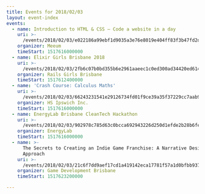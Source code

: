 ```yaml
---
title: Events for 2018/02/03
layout: event-index
events:
  - name: Introduction to HTML & CSS – Code a website in a day
    uri: >-
      /events/2018/02/03/e022186a99ebf1d9035a3e76e8019e404ff83f3b47fd2deaf1710c4d655b1d3d
    organizer: Meeum
    timeStart: 1517616000000
  - name: Elixir Girls Brisbane 2018
    uri: >-
      /events/2018/02/03/2fb6c07b0bd355b6e2961aaeec1c0ed300ad34420ed61407fc86af4cfe4abb68
    organizer: Rails Girls Brisbane
    timeStart: 1517612400000
  - name: 'Crash Course: Calculus Maths'
    uri: >-
      /events/2018/02/03/66243231541e29126734fd01f9ce39a35f37229cc7aab936af17c51a5ae4334a
    organizer: HS Ipswich Inc.
    timeStart: 1517616000000
  - name: EnergyLab Brisbane CleanTech Hackathon
    uri: >-
      /events/2018/02/03/902978c785d63c0bcca692943226d250d1efde2b28b6fe236d501d212d236d6b
    organizer: EnergyLab
    timeStart: 1517616000000
  - name: >-
      The Secrets to Creating an Indie Game Franchise: A Narrative Design
      Approach
    uri: >-
      /events/2018/02/03/21c6f7dd9aef17cd1a419142eca17781f57a1d0bfbb937d8364475a66081f083
    organizer: Game Development Brisbane
    timeStart: 1517623200000

---
```

